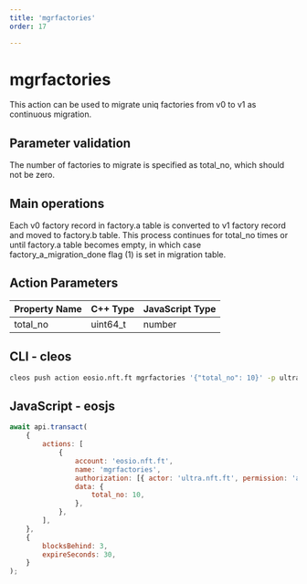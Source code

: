 ```yaml
---
title: 'mgrfactories'
order: 17

---
```


# mgrfactories

This action can be used to migrate uniq factories from v0 to v1 as continuous migration.

## Parameter validation

The number of factories to migrate is specified as total_no, which should not be zero.

## Main operations

Each v0 factory record in factory.a table is converted to v1 factory record and moved to factory.b table. This process continues for total_no times or until factory.a table becomes empty, in which case factory_a_migration_done flag (1) is set in migration table.

## Action Parameters

| Property Name | C++ Type | JavaScript Type |
| ------------- | -------- | --------------- |
| total_no      | uint64_t | number          |

## CLI - cleos

```bash
cleos push action eosio.nft.ft mgrfactories '{"total_no": 10}' -p ultra.nft.ft@active
```

## JavaScript - eosjs

```javascript
await api.transact(
    {
        actions: [
            {
                account: 'eosio.nft.ft',
                name: 'mgrfactories',
                authorization: [{ actor: 'ultra.nft.ft', permission: 'active' }],
                data: {
                    total_no: 10,
                },
            },
        ],
    },
    {
        blocksBehind: 3,
        expireSeconds: 30,
    }
);
```
